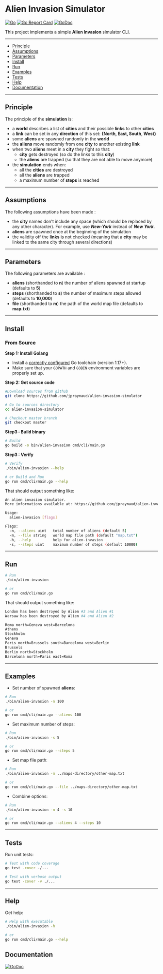 # Alien Invasion Simulator
[![Go](https://github.com/jpraynaud/alien-invasion-simulator/actions/workflows/go.yml/badge.svg)](https://github.com/jpraynaud/alien-invasion-simulator/actions/workflows/go.yml)
[![Go Report Card](https://goreportcard.com/badge/github.com/jpraynaud/alien-invasion-simulator)](https://goreportcard.com/report/github.com/jpraynaud/alien-invasion-simulator)
[![GoDoc](https://godoc.org/github.com/jpraynaud/alien-invasion-simulator/pkg/simulator?status.svg)](https://godoc.org/github.com/jpraynaud/alien-invasion-simulator/pkg/simulator)

This project implements a simple **Alien Invasion** simulator CLI. 

---

* [Principle](#principle)
* [Assumptions](#assumptions)
* [Parameters](#parameters)
* [Install](#install)
* [Run](#run)
* [Examples](#examples)
* [Tests](#tests)
* [Help](#help)
* [Documentation](#documentation)

---

## Principle

The principle of the **simulation** is:
* a **world** describes a list of **cities** and their possible **links** to other **cities** 
* a **link** can be set in any **direction** of this set: **{North, East, South, West}**
* some **aliens** are spawned randomly in the **world**
* the **aliens** move randomly from one **city** to another existing **link**
* when two **aliens** meet in a **city** they fight so that:
    * **city** gets destroyed (so do the links to this **city**)
    * the **aliens** are trapped (so that they are not able to move anymore)
* the **simulation** ends when:
    * all the **cities** are destroyed
    * all the **aliens** are trapped
    * a maximum number of **steps** is reached
    
---

## Assumptions

The following assumptions have been made :
* the **city** names don't include any space (which should be replaced by any other character). For example, use ***New-York*** instead of ***New York***.
* **aliens** are spawned once at the beginning of the simulation
* the validity off the **links** is not checked (meaning that a **city** may be linked to the same city through several directions)

---

## Parameters

The following parameters are available :
* **aliens** (shorthanded to **n**) the number of aliens spawned at startup (defaults to **5**)
* **steps** (shorthanded to **s**) the number of maximum steps allowed (defaults to **10,000**)
* **file** (shorthanded to **m**) the path of the world map file (defaults to **map.txt**)

---

## Install

### From Source

**Step 1: Install Golang**

- Install a [correctly configured](https://golang.org/doc/install) Go toolchain (version 1.17+). 
- Make sure that your `GOPATH` and `GOBIN` environment variables are properly set up.

**Step 2: Get source code**

```bash
#Download sources from github
git clone https://github.com/jpraynaud/alien-invasion-simulator

# Go to sources directory
cd alien-invasion-simulator

# Checkout master branch
git checkout master
```

**Step3 : Build binary**

```bash
# Build
go build -o bin/alien-invasion cmd/cli/main.go
```

**Step3 : Verify**

```bash
# Verify
./bin/alien-invasion --help

# or Build and Run
go run cmd/cli/main.go --help
```

That should output something like:

```bash
An alien invasion simulator.
More informations available at: https://github.com/jpraynaud/alien-invasion-simulator

Usage:
  alien-invasion [flags]

Flags:
  -n, --aliens uint   total number of aliens (default 5)
  -m, --file string   world map file path (default "map.txt")
  -h, --help          help for alien-invasion
  -s, --steps uint    maximum number of steps (default 10000)
```

---

## Run
```bash
# Run
./bin/alien-invasion

# or
go run cmd/cli/main.go
```

That should output something like:

```bash
London has been destroyed by Alien #3 and Alien #1
Warsaw has been destroyed by Alien #4 and Alien #2

Roma north=Geneva west=Barcelona
Athens
Stockholm
Geneva
Paris north=Brussels south=Barcelona west=Berlin
Brussels
Berlin north=Stockholm
Barcelona north=Paris east=Roma
```

---

## Examples

- Set number of spawned **aliens**:
```bash
# Run
./bin/alien-invasion -n 100

# or
go run cmd/cli/main.go --aliens 100
```


- Set maximum number of steps:
```bash
# Run
./bin/alien-invasion -s 5

# or
go run cmd/cli/main.go --steps 5
```

- Set map file path:
```bash
# Run
./bin/alien-invasion -m ../maps-directory/other-map.txt

# or
go run cmd/cli/main.go --file ../maps-directory/other-map.txt
```

- Combine options:
```bash
# Run
./bin/alien-invasion -n 4 -s 10

# or
go run cmd/cli/main.go --aliens 4 --steps 10
```

---

## Tests

Run unit tests:
```sh
# Test with code coverage
go test -cover ./...
```

```sh
# Test with verbose output
go test -cover -v ./...
```

---

## Help

Get help:

```sh
# Help with executable
./bin/alien-invasion -h

# or
go run cmd/cli/main.go --help
```

## Documentation

[![GoDoc](https://godoc.org/github.com/jpraynaud/alien-invasion-simulator/pkg/simulator?status.svg)](https://godoc.org/github.com/jpraynaud/alien-invasion-simulator/pkg/simulator)
